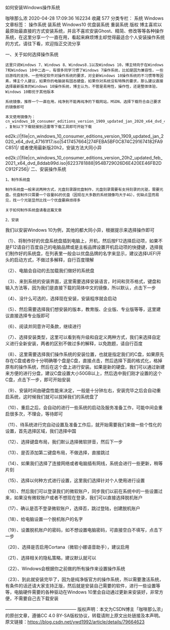 如何安装Windows操作系统

咖啡那么浓 2020-04-28 17:09:36  162234  收藏 577
分类专栏： 系统 Windows 文章标签： 操作系统 装系统 Windows10 优盘装系统 重装系统
版权
博主喜欢以最原始最直接的方式安装系统，并且不喜欢安装Ghost、精简、修改等等各种操作系统，在这里分享一个一直在用，看起来麻烦博主却觉得最适合个人安装操作系统的方式，请往下看，欢迎指正交流分享

一、关于如何选择操作系统

    这里只说Windows 7、Windows 8、Windows8.1以及Windows 10，博主倾向于在Windows 7和Windows 10中二选一，有很多同学习惯了Windows 7操作系统，比如是因为兼容性，一些旧游戏的支持，一些特定软件对操作系统的要求，对全新Windows 10操作系统的不习惯等等因素，博主个人建议，如果你的电脑装有固态硬盘，如果你对系统没有特殊的要求，那么建议直接选择最新版本的Windows 10操作系统，博主认为，不管是易用性，操作性，还是整体体验，Windows 10都优于其他版本
    
    系统镜像，推荐一个一直在用，纯净到不能再纯净的下载网站，MSDN，选择下载符合自己要求的镜像即可
    
    本文使用镜像为：cn_windows_10_consumer_editions_version_1909_updated_jan_2020_x64_dvd_47161f17.iso  ，复制以下下载链接到迅雷等下载工具即可开始下载

ed2k://|file|cn_windows_10_consumer_editions_version_1909_updated_jan_2020_x64_dvd_47161f17.iso|5417457664|274FEBA5BF0C874C291674182FA9C851|/
或者使用最新版20h2，安装方法大同小异

ed2k://|file|cn_windows_10_consumer_editions_version_20h2_updated_feb_2021_x64_dvd_8ddab99d.iso|6223781888|954B729026D6E420EE46FB2DC912F256|/
二、安装操作系统   

    1、制作系统盘
    
    制作系统盘一般来说两种方式，光盘刻录跟优盘制作，光盘刻录需要有支持刻录的光驱，需要光盘。优盘制作只需要一个容量8G的优盘（因现在大多数的系统镜像均大于4G），优缺点显而易见，找一个光驱显然比找一个优盘要麻烦得多
    
    关于如何制作系统盘请看这篇文章
    
    2、安装

我们以安装Windows 10为例，其他的都大同小异，根据提示来选择操作即可

（1）、将制作好的优盘系统盘插到电脑上，开机，然后按F12选择启动项，如果不是F12请自行百度自己的电脑品牌或是主板品牌设置开机启动项的快捷键，选择我们制作好的系统盘，在列表里一般会以优盘品牌的名字来显示，建议选择UEFI开头的启动方式，不做过多解释，自行百度理解

（2）、电脑会自动的去加载我们做好的系统盘



（3）、来到系统的安装界面，这里需要选择安装语言，时间和货币格式，键盘和输入方法等，因为我们是直接下载的简体中文的镜像，所以默认，点击下一步



（4）、没什么可选的，选择现在安装，安装程序就会启动







（5）、然后需要选择我们想安装的版本，教育版、企业版、专业版等等，这里建议直接选择专业版即可



 

（6）、阅读并同意许可条款，继续进行



（7）、选择安装类型，这里可以看到有升级和自定义两种方式，我们来选择自定义进行全新安装，两者的区别不做过多的解释，以免跑题，请自行百度



（8）、这里需要选择我们操作系统的安装位置，也就是指定我们的C盘，如果原先存在C盘或者你十分明确哪个盘是C盘，直接点击，然后选择下面的格式化，格掉原有的操作系统，然后在这个盘上进行安装。如果是新的硬盘，我们可以通过新建来方便的进行分盘，建议C盘设置大小50GB以上，然后选中我们刚才设置的这个C盘，点击下一步，即可开始安装



（9）、安装时间由硬盘性能来决定，一般是十分钟左右，安装完毕之后会自动重启系统，这时候我们就可以拔掉我们的系统盘了







（10）、重启之后，会自动的进行一些系统的启动及服务准备工作，可能中间会重启很多次，不理会，等待即可







（11）、待系统进行完自动设置及准备工作后，就开始需要我们来做一些个性化的设置，首先选择区域，我们选择中国



（12）、选择键盘布局，我们默认选择微软拼音，然后下一步



（13）、是否添加第二键盘布局，不做选择，直接跳过



（14）、如果我们选择了连接网络或者电脑插有网线，系统会进行一些更新，稍等片刻



（15）、选择以何种方式进行设置，这里我们选择针对个人使用进行设置



（16）、然后我们可以登录我们的微软账户，同步我们以前在系统中的一些设置过来，如果没有微软账户或者不想现在登录，我们可以直接选择脱机账户



（17）、确认是否不登录微软账户，选择否，跳过登陆，创建脱机账户



（18）、给电脑设置一个脱机账户的名字



（19）、设置脱机账户的密码，如不想设置电脑密码，可直接空白不填写，点击下一步



（20）、选择是否启用Cortana（微软小娜语音助手），建议启用



（21）、选择相关的隐私策略，建议默认就可以



（22）、Windows会根据你之前做的所有操作来设置操作系统





（23）、到此就安装完毕了，因为是纯净版官方的操作系统，所以需要激活系统，有条件的话还请大家支持正版，然后就是安装自己需要的软件，进行一些设置等等，电脑硬件需要的各种驱动在Windows 10里会自动通过更新来安装好，非常方便，不需要自己去下载安装



————————————————
版权声明：本文为CSDN博主「咖啡那么浓」的原创文章，遵循CC 4.0 BY-SA版权协议，转载请附上原文出处链接及本声明。
原文链接：https://blog.csdn.net/ywd1992/article/details/79664623

